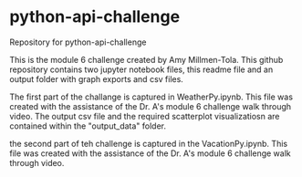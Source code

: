 # python-api-challenge
Repository for python-api-challenge

This is the module 6 challenge created by Amy Millmen-Tola. This github repository contains two jupyter notebook files, this readme file and an output folder with graph exports and csv files.  

The first part of the challange is captured in WeatherPy.ipynb.  This file was created with the assistance of the Dr. A's module 6 challenge walk through video.  The output csv file and the required scatterplot visualizatiosn are contained within the "output_data" folder.  

the second part of teh challenge is captured in the VacationPy.ipynb. This file was created with the assistance of the Dr. A's module 6 challenge walk through video. 

